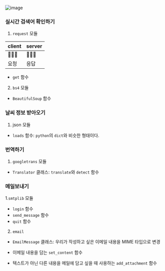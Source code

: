 ![image](https://user-images.githubusercontent.com/77733145/171085718-51b51b45-e23a-4049-81ff-058e1460f163.png)

### 실시간 검색어 확인하기

1. `request` 모듈

| client | server |
|------|---|
|🧑🏻‍💻|🧑🏻‍🍳|
|요청|응답|
- `get` 함수

2. `bs4` 모듈
- `BeautifulSoup` 함수


### 날씨 정보 받아오기
1. json 모듈
- `loads` 함수: `python`의 `dict`와 비슷한 형태이다.

### 번역하기
1. `googletrans` 모듈
- `Translator` 클래스: `translate`와 `detect` 함수

### 메일보내기
1.`smtplib` 모듈
- `login` 함수
- `send_message` 함수
- `quit` 함수

2. `email`
- `EmailMessage` 클래스: 우리가 작성하고 싶은 이메일 내용을 MIME 타입으로 변경
- 이메일 내용을 담는 `set_content` 함수


- 텍스트가 아닌 다른 내용을 메일에 담고 싶을 때 사용하는 `add_attachment` 함수
